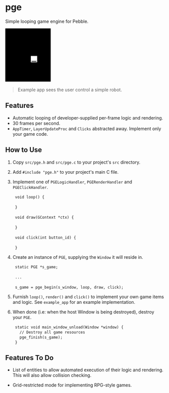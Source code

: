 # pge

Simple looping game engine for Pebble.

![screenshot](screenshots/screenshot1.png)

> Example app sees the user control a simple robot.

## Features

- Automatic looping of developer-supplied per-frame logic and rendering.
- 30 frames per second.
- `AppTimer`, `LayerUpdateProc` and `Clicks` abstracted away. Implement only
  your game code.

## How to Use

1. Copy `src/pge.h` and `src/pge.c` to your project's `src` directory.

2. Add `#include "pge.h"` to your project's main C file.

3. Implement one of `PGELogicHandler`, `PGERenderHandler` and
   `PGEClickHandler`.

        void loop() {
          
        }

        void draw(GContext *ctx) {
          
        }

        void click(int button_id) {
          
        }

4. Create an instance of `PGE`, supplying the `Window` it will reside in.

        static PGE *s_game;

        ...

        s_game = pge_begin(s_window, loop, draw, click);

5. Furnish `loop()`, `render()` and `click()` to implement your own game items
   and logic. See `example_app` for an example implementation.

6. When done (i.e: when the host Window is being destroyed), destroy your
   `PGE`.

        static void main_window_unload(Window *window) {
          // Destroy all game resources
          pge_finish(s_game);
        }

## Features To Do

- List of entities to allow automated execution of their logic and rendering.
  This will also allow collision checking.

- Grid-restricted mode for implementing RPG-style games.